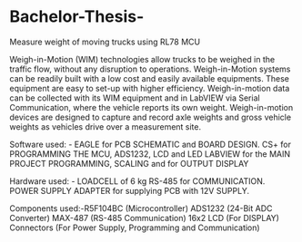 # Bachelor-Thesis-
Measure weight of moving trucks using RL78 MCU

Weigh-in-Motion (WIM) technologies allow trucks to be weighed in the traffic flow, without any disruption to operations.
Weigh-in-Motion systems can be readily built with a low cost and easily available equipments.
These equipment are easy to set-up with higher efficiency. Weigh-in-motion data can be collected
with its WIM equipment and in LabVIEW via Serial Communication, where the vehicle reports
its own weight. Weigh-in-motion devices are designed to capture and record axle weights and
gross vehicle weights as vehicles drive over a measurement site.


Software used: - EAGLE for PCB SCHEMATIC and BOARD DESIGN.
                 CS+ for PROGRAMMING THE MCU, ADS1232, LCD and LED
                 LABVIEW for the MAIN PROJECT PROGRAMMING, SCALING and
                 for OUTPUT DISPLAY
                 
Hardware used: - LOADCELL of 6 kg
                 RS-485 for COMMUNICATION.
                 POWER SUPPLY ADAPTER for supplying PCB with 12V SUPPLY.
                 
Components used:-R5F104BC (Microcontroller)
                 ADS1232 (24-Bit ADC Converter)
                 MAX-487 (RS-485 Communication)
                 16x2 LCD (For DISPLAY)
                 Connectors (For Power Supply, Programming and Communication)
